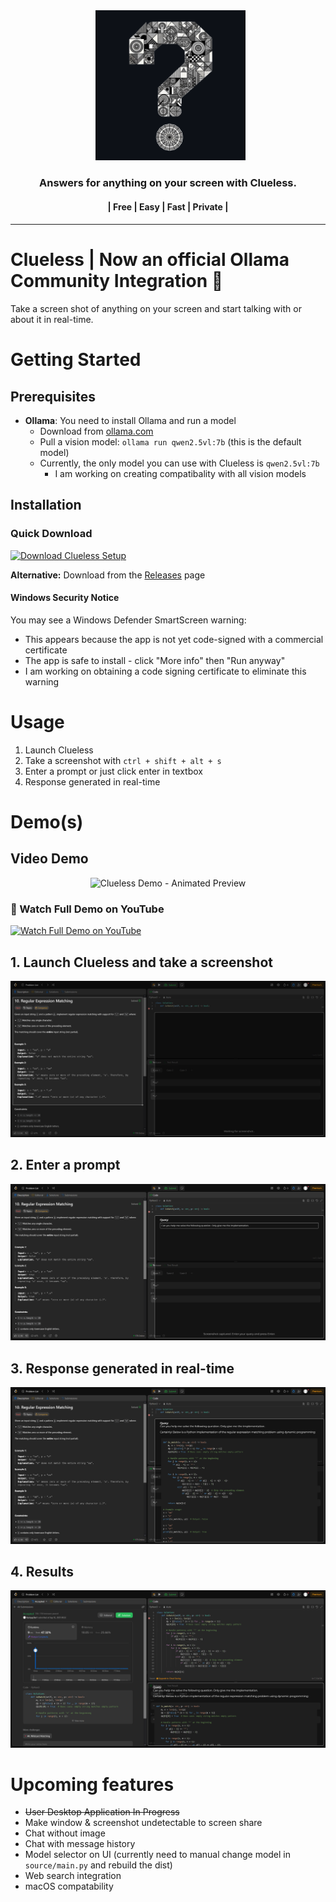 <div align="center">
  <a href="https://github.com/KashyapTan/clueless">
    <img alt="clueless" width="240" src="./assets/clueless-logo-github-color.png">
  </a>
</div>
<h3 align="center">Answers for anything on your screen with Clueless.</h3>
<h4 align="center">| Free | Easy | Fast | Private |<h4>

---

# Clueless | Now an official Ollama Community Integration 🎉
Take a screen shot of anything on your screen and start talking with or about it in real-time.
# Getting Started 
## Prerequisites
- **Ollama**: You need to install Ollama and run a model
  - Download from [ollama.com](https://ollama.ai/)
  - Pull a vision model: `ollama run qwen2.5vl:7b` (this is the default model)
  - Currently, the only model you can use with Clueless is `qwen2.5vl:7b`
    - I am working on creating compatibality with all vision models

## Installation

### Quick Download
<div>
  <a href="https://github.com/KashyapTan/clueless/releases/latest/download/CluelessSetup.exe">
    <img src="https://img.shields.io/badge/Download Clueless-blue?style=for-the-badge&logo=windows&logoColor=white" alt="Download Clueless Setup">
  </a>
</div>

**Alternative:** Download from the [Releases](https://github.com/KashyapTan/clueless/releases) page

#### Windows Security Notice
You may see a Windows Defender SmartScreen warning:
- This appears because the app is not yet code-signed with a commercial certificate
- The app is safe to install - click "More info" then "Run anyway"
- I am working on obtaining a code signing certificate to eliminate this warning

# Usage
1. Launch Clueless
2. Take a screenshot with `ctrl + shift + alt + s`
3. Enter a prompt or just click enter in textbox
4. Response generated in real-time


# Demo(s)
## Video Demo

<div align="center">
  <img src="./assets/clueless-demo.gif" alt="Clueless Demo - Animated Preview" width="720">
</div>

### 🎥 Watch Full Demo on YouTube
<div>
  <a href="https://www.youtube.com/watch?v=wrrfFeGoSt0">
    <img src="https://img.youtube.com/vi/wrrfFeGoSt0/maxresdefault.jpg" alt="Watch Full Demo on YouTube" width="200">
  </a>
</div>

## 1. Launch Clueless and take a screenshot
<div align="center">
  <img alt="clueless"  src="./assets/demo-1.png">
</div>

## 2. Enter a prompt
<div align="center">
  <img alt="clueless"  src="./assets/demo-2.png">
</div>

## 3. Response generated in real-time
<div align="center">
  <img alt="clueless"  src="./assets/demo-3.png">
</div>

## 4. Results
<div align="center">
  <img alt="clueless"  src="./assets/demo-4.png">
</div>


# Upcoming features
- ~~User Desktop Application In Progress~~
- Make window  & screenshot undetectable to screen share
- Chat without image
- Chat with message history
- Model selector on UI (currently need to manual change model in `source/main.py` and rebuild the dist)
- Web search integration
- macOS compatability
